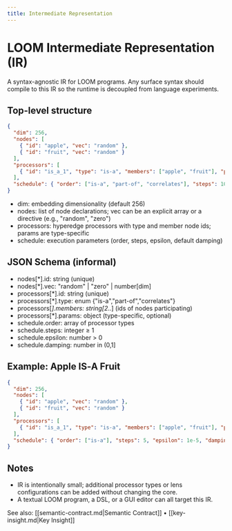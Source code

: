 ```yaml
---
title: Intermediate Representation
---
```


# LOOM Intermediate Representation (IR)

A syntax-agnostic IR for LOOM programs. Any surface syntax should compile to this IR so the runtime is decoupled from
language experiments.

## Top-level structure

```json
{
  "dim": 256,
  "nodes": [
    { "id": "apple", "vec": "random" },
    { "id": "fruit", "vec": "random" }
  ],
  "processors": [
    { "id": "is_a_1", "type": "is-a", "members": ["apple", "fruit"], "params": {"lambda_v": 0.1, "lambda_e": 0.1} }
  ],
  "schedule": { "order": ["is-a", "part-of", "correlates"], "steps": 10, "epsilon": 1e-4, "damping": 0.1 }
}
```

- dim: embedding dimensionality (default 256)
- nodes: list of node declarations; vec can be an explicit array or a directive (e.g., "random", "zero")
- processors: hyperedge processors with type and member node ids; params are type-specific
- schedule: execution parameters (order, steps, epsilon, default damping)

## JSON Schema (informal)

- nodes[*].id: string (unique)
- nodes[*].vec: "random" | "zero" | number[dim]
- processors[*].id: string (unique)
- processors[*].type: enum {"is-a","part-of","correlates"}
- processors[*].members: string[2..*]  (ids of nodes participating)
- processors[*].params: object (type-specific, optional)
- schedule.order: array of processor types
- schedule.steps: integer ≥ 1
- schedule.epsilon: number > 0
- schedule.damping: number in (0,1]

## Example: Apple IS‑A Fruit

```json
{
  "dim": 256,
  "nodes": [
    { "id": "apple", "vec": "random" },
    { "id": "fruit", "vec": "random" }
  ],
  "processors": [
    { "id": "is_a_1", "type": "is-a", "members": ["apple", "fruit"], "params": {"lambda_v": 0.1, "lambda_e": 0.1} }
  ],
  "schedule": { "order": ["is-a"], "steps": 5, "epsilon": 1e-5, "damping": 0.1 }
}
```

## Notes

- IR is intentionally small; additional processor types or lens configurations can be added without changing the core.
- A textual LOOM program, a DSL, or a GUI editor can all target this IR.

See also: [[semantic-contract.md|Semantic Contract]] • [[key-insight.md|Key Insight]]

